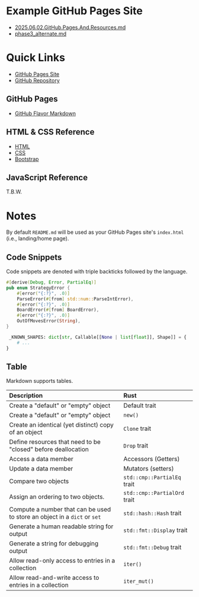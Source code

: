 # Example GitHub Pages Site

  - [2025.06.02.GitHub.Pages.And.Resources.md](./2025.06.02.GitHub.Pages.And.Resources)
  - [phase3_alternate.md](./phase3_alternate)


# Quick Links

  - [GitHub Pages Site](https://cstkennedy.github.io/cs410-2025-Spring-Pages-Example/)
  - [GitHub Repository](https://github.com/cstkennedy/cs410-2025-Spring-Pages-Example)


## GitHub Pages

  - [GitHub Flavor Markdown](https://docs.github.com/en/get-started/writing-on-github/getting-started-with-writing-and-formatting-on-github/basic-writing-and-formatting-syntax)


## HTML & CSS Reference

  - [HTML](https://www.w3schools.com/html/default.asp)
  - [CSS](https://www.w3schools.com/css/default.asp)
  - [Bootstrap](https://www.w3schools.com/bootstrap5/index.php)


## JavaScript Reference

T.B.W.


# Notes

By default `README.md` will be used as your GitHub Pages site's `index.html`
(i.e., landing/home page).


## Code Snippets

Code snippets are denoted with triple backticks followed by the language.

```rust
#[derive(Debug, Error, PartialEq)]
pub enum StrategyError {
    #[error("{:?}", .0)]
    ParseError(#[from] std::num::ParseIntError),
    #[error("{:?}", .0)]
    BoardError(#[from] BoardError),
    #[error("{:?}", .0)]
    OutOfMovesError(String),
}
```

```python
 _KNOWN_SHAPES: dict[str, Callable[[None | list[float]], Shape]] = {
    # ...
}
```

## Table

Markdown supports tables.

| Description                                                               | Rust                         |
| :----                                                                     | :----                        |
| Create a "default" or "empty" object                                      | Default trait                |
| Create a "default" or "empty" object                                      | `new()`                      |
| Create an identical (yet distinct) copy of an object                      | `Clone` trait                |
| Define resources that need to be "closed" before deallocation             | `Drop` trait                 |
| Access a data member                                                      | Accessors (Getters)          |
| Update a data member                                                      | Mutators (setters)           |
| Compare two objects                                                       | `std::cmp::PartialEq` trait  |
| Assign an ordering to two objects.                                        | `std::cmp::PartialOrd` trait |
| Compute a number that can be used to store an object in a `dict` or `set` | `std::hash::Hash` trait      |
| Generate a human readable string for output                               | `std::fmt::Display` trait    |
| Generate a string for debugging output                                    | `std::fmt::Debug` trait      |
| Allow read-only access to entries in a collection                         | `iter()`                     |
| Allow read-and-write access to entries in a collection                    | `iter_mut()`                 |



